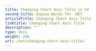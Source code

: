 ```yaml
---
title: Changing Chart Axis Title in C#
second_title: Aspose.Words for .NET
articleTitle: Changing Chart Axis Title
linktitle: Changing Chart Axis Title
description: ""
type: docs
weight: 240
url: /net/changing-chart-axis-title/
---
```


